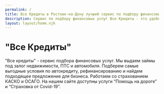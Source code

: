 ```yaml
---
permalink: /
title: Все Кредиты в Ростове-на-Дону лучший сервис по подбору финансовых услуг
description: Сервис по подбору финансовых услуг Все Кредиты - это удобный способ получить выгодные условия в кратчайшие сроки
layout: layout/home.njk
---
```


# "Все Кредиты"

"Все кредиты" - сервис подбора финансовых услуг. Мы выдаем займы под залог недвижимости, ПТС и автомобиля. Подберем самые выгодные условия по автокредиту, рефинансированию и найдем подходящее предложение для бизнеса. Работаем со страхованием КАСКО и ОСАГО. На нашем сайте доступны услуги “Помощь на дороге” и “Страховка от Covid-19”.
